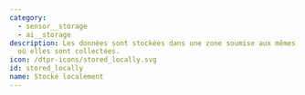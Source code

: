 ```yaml
---
category:
  - sensor__storage
  - ai__storage
description: Les données sont stockées dans une zone soumise aux mêmes lois que celle
  où elles sont collectées.
icon: /dtpr-icons/stored_locally.svg
id: stored_locally
name: Stocké localement
---
```

